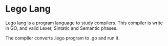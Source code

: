 # Lego Lang

Lego lang is a program language to study compilers. 
This compiler is write in GO, and valid Lexer, Sintatic and Semantic phases.

The compiler converts .lego program to .go and run it.